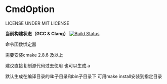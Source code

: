 CmdOption
=========
LICENSE UNDER MIT LICENSE

**当前构建状态（GCC & Clang）** [![Build Status](https://travis-ci.org/owt5008137/CmdOption.svg?branch=master)](https://travis-ci.org/owt5008137/CmdOption)


命令函数绑定器

需要安装cmake 2.8.6 及以上

建议直接复制源代码过去使用
也可以生成.a

默认生成在编译目录的lib子目录和bin子目录下
可用make install安装到指定目录

